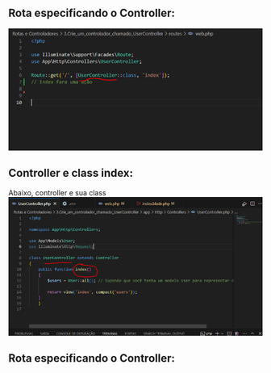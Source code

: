 <h2>Rota especificando o Controller: </h2>
<img src="https://raw.githubusercontent.com/KauanSundays/Laravel-level-basic/master/Rotas%20e%20Controladores/3.Crie_um_controlador_chamado_UserController/public/print1.PNG" width=700px>

<h2>Controller e class index: </h2>
Abaixo, controller e sua class
<img src="https://raw.githubusercontent.com/KauanSundays/Laravel-level-basic/master/Rotas%20e%20Controladores/3.Crie_um_controlador_chamado_UserController/public/print2.PNG" width=700px>

<h2>Rota especificando o Controller: </h2
<img src="https://raw.githubusercontent.com/KauanSundays/Laravel-level-basic/master/Rotas%20e%20Controladores/3.Crie_um_controlador_chamado_UserController/public/print3.PNG" width=700px>
